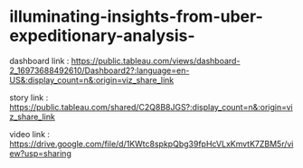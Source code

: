 # illuminating-insights-from-uber-expeditionary-analysis-
dashboard link : https://public.tableau.com/views/dashboard-2_16973688492610/Dashboard2?:language=en-US&:display_count=n&:origin=viz_share_link

story link : https://public.tableau.com/shared/C2Q8B8JGS?:display_count=n&:origin=viz_share_link

video link : https://drive.google.com/file/d/1KWtc8spkpQbg39fpHcVLxKmvtK7ZBM5r/view?usp=sharing
